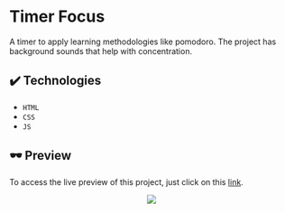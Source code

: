 # Timer Focus
A timer to apply learning methodologies like pomodoro. The project has background sounds that help with concentration.

## ✔️  Technologies
- ``HTML``
- ``CSS``
- ``JS``

## :dark_sunglasses: Preview
To access the live preview of this project, just click on this [link](https://leandro4silva.github.io/focus-timer2.0/).

<p align=center>
<img src="https://i.imgur.com/Ugw0oD1.gif" />
</p>